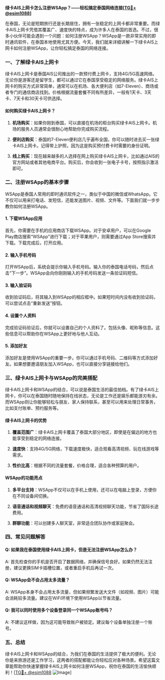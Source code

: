 **绿卡AIS上网卡怎么注册WSApp？——轻松搞定泰国网络连接[[TG💪+ @esim1088](https://t.me/s/esim1088)]**

在泰国，无论是短期旅行还是长期居住，拥有一张稳定的上网卡都非常重要。而绿卡AIS上网卡凭借其覆盖广、速度快的特点，成为许多人在泰国的首选。不过，很多小伙伴可能会遇到一个问题：如何注册WSApp？WSApp是一款非常实用的即时通讯软件，在泰国本地使用尤其方便。今天，我们就来详细讲解一下绿卡AIS上网卡如何注册WSApp，让你轻松搞定泰国的网络连接。

### 一、了解绿卡AIS上网卡

绿卡AIS上网卡是泰国AIS公司推出的一款预付费上网卡，支持4G/5G高速网络。无论你是游客还是留学生，都可以通过它在泰国享受稳定的网络服务。绿卡AIS上网卡的购买方式非常简单，通常可以在机场、各大便利店（如7-Eleven）、商场或者专门的通信商店找到。价格根据流量套餐不同有所差异，一般有1天卡、3天卡、7天卡和30天卡可供选择。

#### 如何购买绿卡AIS上网卡？

1. **机场购买**：如果你刚到泰国，可以直接在机场的柜台购买绿卡AIS上网卡。机场的服务人员通常会很耐心地帮助你完成购买流程。
   
2. **便利店购买**：泰国的7-Eleven便利店几乎遍布全国，你可以随时进去买一张绿卡AIS上网卡。记得带上护照，因为这是购买预付费卡时需要的身份证明。

3. **线上购买**：现在越来越多的人选择在网上购买绿卡AIS上网卡，比如通过AIS的官方网站或者其他电商平台。购买后，你会收到一张电子卡号，按照指示激活即可。

### 二、注册WSApp的基本步骤

WSApp是泰国人常用的即时通讯软件之一，类似于中国的微信或WhatsApp。它不仅可以用来打电话、发短信，还能发送图片、视频、文件等。下面我们就一步步教你如何注册WSApp。

#### 1. 下载WSApp应用

首先，你需要在手机的应用商店下载WSApp。对于安卓用户，可以在Google Play商店搜索“WSApp”进行下载；对于苹果用户，则需要通过App Store搜索并下载。下载完成后，打开应用。

#### 2. 输入手机号码

打开WSApp后，系统会提示你输入手机号码。输入你的泰国电话号码，然后点击“下一步”。WSApp会向你刚刚输入的手机号码发送一条验证码短信。

#### 3. 输入验证码

收到验证码后，将其输入到WSApp的相应框中。如果短时间内没有收到验证码，可以尝试点击“重新发送”按钮。

#### 4. 设置个人资料

完成验证码验证后，你就可以设置自己的个人资料了。包括头像、昵称等信息。这些信息可以帮助你在WSApp上更好地与他人互动。

#### 5. 添加好友

添加好友是使用WSApp的重要一步。你可以通过手机号码、二维码等方式添加好友。如果想要邀请朋友加入WSApp，也可以直接分享链接给他们。

### 三、绿卡AIS上网卡与WSApp的完美搭配

绿卡AIS上网卡和WSApp的结合，可以说是泰国生活的最佳拍档。有了绿卡AIS上网卡，你可以在泰国随时随地保持在线状态，无论是工作还是娱乐都能游刃有余。而WSApp则让你能够轻松与朋友、家人保持联系，甚至可以用来处理日常事务，比如支付账单、预约服务等。

#### 绿卡AIS上网卡的优势

1. **覆盖范围广**：绿卡AIS上网卡覆盖了泰国大部分地区，即使是在偏远的地方也能享受到稳定的网络连接。

2. **速度快**：支持4G/5G网络，下载速度极快，适合观看高清视频、玩在线游戏等需求。

3. **性价比高**：根据不同的流量套餐，价格合理，适合各种预算的用户。

#### WSApp的功能亮点

1. **多平台支持**：WSApp不仅可以在手机上使用，还可以在电脑上登录，方便你在不同设备间切换。

2. **语音通话和视频聊天**：免费的语音通话和高清视频聊天功能，节省了国际长途费用。

3. **群聊功能**：可以创建多人聊天室，非常适合团队协作或家庭聚会。

### 四、常见问题解答

#### Q: 如果我在泰国使用绿卡AIS上网卡，但是无法注册WSApp怎么办？

A: 首先检查你的手机是否开启了数据网络，并确保信号良好。如果仍然无法注册，建议更换SIM卡插槽位置，或者重启手机后再试一次。

#### Q: WSApp会不会占用太多流量？

A: WSApp本身不会占用太多流量，但如果频繁发送大文件（如视频、图片）可能会消耗较多流量。建议在WiFi环境下使用WSApp以节省流量。

#### Q: 我可以同时使用多个设备登录同一个WSApp账号吗？

A: 不建议这样做，因为这可能导致账户被锁定。建议每个设备单独注册一个账号。

### 五、总结

绿卡AIS上网卡和WSApp的结合，为我们在泰国的生活提供了极大的便利。无论你是来旅游还是工作学习，这两者的搭配都能让你轻松应对各种场景。希望这篇文章能帮助你快速掌握绿卡AIS上网卡如何注册WSApp，祝你在泰国的生活愉快顺利！[[TG💪+ @esim1088](https://t.me/s/esim1088) ![Image](https://i.postimg.cc/4NQfJmqS/Snipaste-2025-05-13-00-14-12.png)]